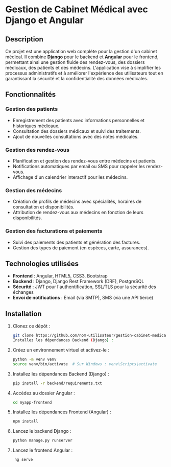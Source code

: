 # Gestion de Cabinet Médical avec Django et Angular

## Description

Ce projet est une application web complète pour la gestion d'un cabinet médical. Il combine **Django** pour le backend et **Angular** pour le frontend, permettant ainsi une gestion fluide des rendez-vous, des dossiers médicaux, des patients et des médecins. L'application vise à simplifier les processus administratifs et à améliorer l'expérience des utilisateurs tout en garantissant la sécurité et la confidentialité des données médicales.

## Fonctionnalités

### Gestion des patients
- Enregistrement des patients avec informations personnelles et historiques médicaux.
- Consultation des dossiers médicaux et suivi des traitements.
- Ajout de nouvelles consultations avec des notes médicales.

### Gestion des rendez-vous
- Planification et gestion des rendez-vous entre médecins et patients.
- Notifications automatiques par email ou SMS pour rappeler les rendez-vous.
- Affichage d'un calendrier interactif pour les médecins.

### Gestion des médecins
- Création de profils de médecins avec spécialités, horaires de consultation et disponibilités.
- Attribution de rendez-vous aux médecins en fonction de leurs disponibilités.

### Gestion des facturations et paiements
- Suivi des paiements des patients et génération des factures.
- Gestion des types de paiement (en espèces, carte, assurances).

## Technologies utilisées

- **Frontend** : Angular, HTML5, CSS3, Bootstrap
- **Backend** : Django, Django Rest Framework (DRF), PostgreSQL
- **Sécurité** : JWT pour l'authentification, SSL/TLS pour la sécurité des échanges
- **Envoi de notifications** : Email (via SMTP), SMS (via une API tierce)

## Installation

1. Clonez ce dépôt :
   ```bash
   git clone https://github.com/nom-utilisateur/gestion-cabinet-medical.git
   Installez les dépendances Backend (Django) :
2. Créez un environnement virtuel et activez-le :
   ```bash
   python -m venv venv
   source venv/bin/activate  # Sur Windows : venv\Scripts\activate
3. Installez les dépendances Backend (Django) :
   ```bash
   pip install -r backend/requirements.txt
4. Accédez au dossier Angular :
    ```bash
    cd myapp-frontend

5. Installez les dépendances Frontend (Angular) :
   ```bash
   npm install
   
6. Lancez le backend Django :
    ```bash
    python manage.py runserver
    
7. Lancez le frontend Angular :
```bash
    ng serve



   
   



